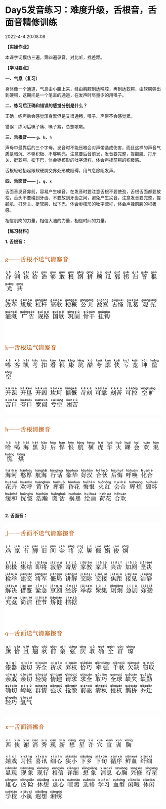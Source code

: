 # Day5发音练习：难度升级，舌根音，舌面音精修训练

2022-4-4 20:08:08



**【实操作业】**

本课字词模仿三遍，第四遍录音，对比听，找差距。



**【学习要点】**

**一、气息（复习）**

身体像一个通道，气息由小腹上来，经由胸腔到达喉腔，再到达软腭，由软腭弹出到硬腭，这期间是一个笔直的通道，在发声时尽量少的用嗓子。



**二、练习后正确和错误的感觉分别是什么？**

正确：练声后会感觉浑身累但是又很通畅，嗓子、声带不会感觉累。

错误：练习后嗓子痛、嗓子紧，总想咳嗽。



**三、舌根音—— `g`、`k`、`h`**

声母中最靠后的三个字母，发音时不能压喉会对声带造成伤害，而且这样的声音气质是暗沉、不够积极、不够明亮。注意要后音前发，发音要完整，提颧肌、打牙关、挺软腭、松下巴，体会枣核形的吐字流程，体会声挂前腭的积极感。

舌根轻轻抬起跟软硬腭交界处形成阻碍，用气息除阻发声。

 

**四、舌面音—— `j`、`q`、`x`**

舌面音发音靠前，容易产生噪音。在发音时要注意舌根不要使劲，舌根舌面都要放松，舌头不要碰到牙齿、不要放到牙齿之间，避免产生尖音。注意发音要完整，提颧肌、打牙关、挺软腭、松下巴，体会枣核形的吐字流程，体会声挂前腭的积极感。

相信肌肉的力量，相信大脑的力量，相信时间的力量。



**【练习材料】**



**1. 舌根音：**

![day5-1.png](../assets/day5-1.png)

![day5-2.png](../assets/day5-2.png)



**2. 舌面音：**

![day5-3.png](../assets/day5-3.png)

![day5-4.png](../assets/day5-4.png)